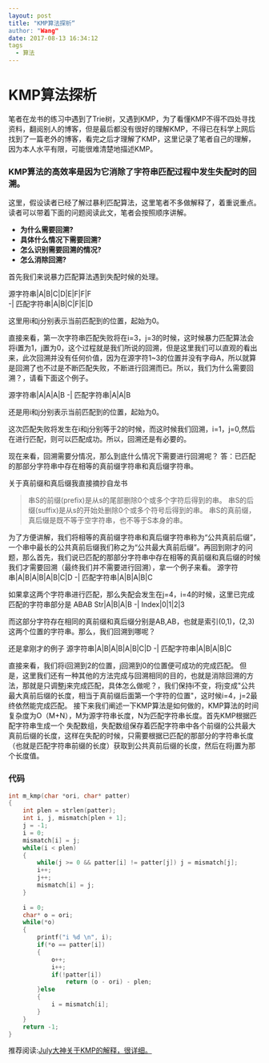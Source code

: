 ```yaml
---
layout: post
title: "KMP算法探析“
author: "Wang"
date: 2017-08-13 16:34:12
tags
  - 算法
---
```

# KMP算法探析

笔者在龙书的练习中遇到了Trie树，又遇到KMP，为了看懂KMP不得不四处寻找资料，翻阅别人的博客，但是最后都没有很好的理解KMP，不得已在科学上网后找到了一篇老外的博客，看完之后才理解了KMP，这里记录了笔者自己的理解，因为本人水平有限，可能很难清楚地描述KMP。

### KMP算法的高效率是因为它消除了字符串匹配过程中发生失配时的回溯。

这里，假设读者已经了解过暴利匹配算法，这里笔者不多做解释了，着重说重点。读者可以带着下面的问题阅读此文，笔者会按照顺序讲解。

- **为什么需要回溯?**
- **具体什么情况下需要回溯?**
- **怎么识别需要回溯的情况?**
- **怎么消除回溯?**

首先我们来说暴力匹配算法遇到失配时候的处理。  

源字符串|A|B|C|D|E|F|F|F  
-|
匹配字符串|A|B|C|F|E|D  

这里用i和j分别表示当前匹配到的位置，起始为0。

直接来看，第一次字符串匹配失败将在i=3，j=3的时候，这时候暴力匹配算法会将i置为1，j置为0，这个过程就是我们所说的回溯，但是这里我们可以直观的看出来，此次回溯并没有任何价值，因为在源字符1~3的位置并没有字母A，所以就算是回溯了也不过是不断匹配失败，不断进行回溯而已。所以，我们为什么需要回溯？，请看下面这个例子。  

源字符串|A|A|A|B
-|
匹配字符串|A|A|B

还是用i和j分别表示当前匹配到的位置，起始为0。

这次匹配失败将发生在i和j分别等于2的时候，而这时候我们回溯，i=1，j=0,然后在进行匹配，则可以匹配成功。所以，回溯还是有必要的。

现在来看，回溯需要分情况，那么到底什么情况下需要进行回溯呢？
答：已匹配的那部分字符串中存在相等的真前缀字符串和真后缀字符串。

关于真前缀和真后缀我直接摘抄自龙书
> 串S的前缀(prefix)是从s的尾部删除0个或多个字符后得到的串。
> 串S的后缀(suffix)是从s的开始处删除0个或多个符号后得到的串。
> 串S的真前缀，真后缀是既不等于空字符串，也不等于S本身的串。

为了方便讲解，我们将相等的真前缀字符串和真后缀字符串称为“公共真前后缀”，一个串中最长的公共真前后缀我们称之为“公共最大真前后缀”。再回到刚才的问题，那么首先，我们说已匹配的那部分字符串中存在相等的真前缀和真后缀的时候我们才需要回溯（最终我们并不需要进行回溯），拿一个例子来看。
源字符串|A|B|A|B|A|B|C|D
-|
匹配字符串|A|B|A|B|C

如果拿这两个字符串进行匹配，那么失配会发生在j=4，i=4的时候，这里已完成匹配的字符串部分是 ABAB
Str|A|B|A|B
-|
Index|0|1|2|3

而这部分字符存在相同的真前缀和真后缀分别是AB,AB，也就是索引(0,1)，(2,3)这两个位置的字符串。那么，我们回溯到哪呢？

还是拿刚才的例子
源字符串|A|B|A|B|A|B|C|D
-|
匹配字符串|A|B|A|B|C

直接来看，我们将i回溯到2的位置，j回溯到0的位置便可成功的完成匹配。
但是，这里我们还有一种其他的方法完成与回溯相同的目的，也就是消除回溯的方法，那就是只调整j来完成匹配，具体怎么做呢？，我们保持i不变，将j变成"公共最大真前后缀的长度，相当于真前缀后面第一个字符的位置"，这时候i=4，j=2最终依然能完成匹配。
接下来我们阐述一下KMP算法是如何做的，KMP算法的时间复杂度为O（M+N），M为源字符串长度，N为匹配字符串长度。首先KMP根据匹配字符串生成一个 失配数组，失配数组保存着匹配字符串中各个前缀的公共最大真前后缀的长度，这样在失配的时候，只需要根据已匹配的那部分的字符串长度（也就是匹配字符串前缀的长度）获取到公共真前后缀的长度，然后在将j置为那个长度值。
### 代码
``` c
int m_kmp(char *ori, char* patter)
{
	int plen = strlen(patter);
	int i, j, mismatch[plen + 1];
	j = -1;
	i = 0;
	mismatch[i] = j;
	while(i < plen)
	{
		while(j >= 0 && patter[i] != patter[j]) j = mismatch[j];
		i++;
		j++;
		mismatch[i] = j;
	}
 
	i = 0;
	char* o = ori;
	while(*o)
	{
		printf("i %d \n", i);
		if(*o == patter[i])
		{
			o++;
			i++;
			if(!patter[i])
				return (o - ori) - plen;
		}else
		{
			i = mismatch[i];
		}
	}
	return -1;
}
```

推荐阅读:[July大神关于KMP的解释，很详细。](http://blog.csdn.net/v_july_v/article/details/7041827)

